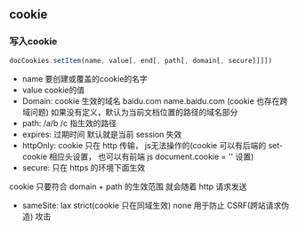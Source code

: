## cookie
### 写入cookie 
```js
docCookies.setItem(name, value[, end[, path[, domain[, secure]]]])
```
- name 要创建或覆盖的cookie的名字
- value cookie的值
- Domain: cookie 生效的域名 baidu.com name.baidu.com (cookie 也存在跨域问题)
如果没有定义，默认为当前文档位置的路径的域名部分
- path: /a/b /c 指生效的路径
- expires: 过期时间 默认就是当前 session 失效
- httpOnly: cookie 只在 http 传输， js无法操作的(cookie 可以有后端的 set-cookie 相应头设置， 也可以有前端 js document.cookie = '' 设置)
- secure: 只在 https 的环境下面生效

cookie 只要符合 domain + path 的生效范围 就会随着 http 请求发送
- sameSite: lax strict(cookie 只在同域生效) none
 用于防止 CSRF(跨站请求伪造) 攻击
